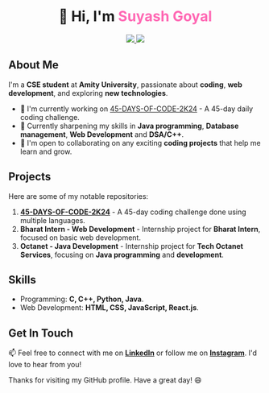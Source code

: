 <h1 align="center">👋 Hi, I'm <span style="color: #ff69b4;">Suyash Goyal</span></h1>

<p align="center">
  <a href="https://www.instagram.com/suyash_s.g_003/">
    <img src="https://img.shields.io/badge/Instagram-%40suyash_s.g_003-ff69b4?style=flat-square&logo=instagram">
  </a>
  <a href="https://www.linkedin.com/in/suyash-goyal-64b49b273/">
    <img src="https://img.shields.io/badge/LinkedIn-Suyash%20Goyal-blue?style=flat-square&logo=linkedin">
  </a>
</p>

## About Me

I'm a **CSE student** at **Amity University**, passionate about **coding**, **web development**, and exploring **new technologies**.

- 🔭 I'm currently working on [45-DAYS-OF-CODE-2K24](https://github.com/suyashgoyal003/45-DAYS-OF-CODE-2K24) - A 45-day daily coding challenge.
- 🌱 Currently sharpening my skills in **Java programming**, **Database management**, **Web Development** and **DSA/C++**.
- 🤝 I'm open to collaborating on any exciting **coding projects** that help me learn and grow.

## Projects

Here are some of my notable repositories:

1. **[45-DAYS-OF-CODE-2K24](https://github.com/suyashgoyal003/45-DAYS-OF-CODE-2K24)** - A 45-day coding challenge done using multiple languages.
2. **Bharat Intern - Web Development** - Internship project for **Bharat Intern**, focused on basic web development.
3. **Octanet - Java Development** - Internship project for **Tech Octanet Services**, focusing on **Java programming** and **development**.

## Skills

- Programming: **C, C++, Python, Java**.
- Web Development: **HTML, CSS, JavaScript, React.js**.

## Get In Touch

📫 Feel free to connect with me on **[LinkedIn](https://www.linkedin.com/in/suyash-goyal-64b49b273)** or follow me on **[Instagram](https://www.instagram.com/suyash_s.g_003/)**. I'd love to hear from you!

Thanks for visiting my GitHub profile. Have a great day! 😄
